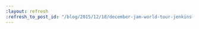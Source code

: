 ```yaml
---
:layout: refresh
:refresh_to_post_id: "/blog/2015/12/18/december-jam-world-tour-jenkins-developers-and-users-meetup-group-sf"
---
```

